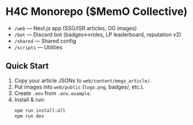 # H4C Monorepo ($MemO Collective)

- `/web` — Next.js app (SSG/ISR articles, OG images)
- `/bot` — Discord bot (badges↔roles, LP leaderboard, reputation v2)
- `/shared` — Shared config
- `/scripts` — Utilities

## Quick Start
1) Copy your article JSONs to `web/content/mega_article/`.
2) Put images into `web/public` (`logo.png`, badges/, etc.).
3) Create `.env` from `.env.example`.
4) Install & run:
   ```bash
   npm run install:all
   npm run dev
